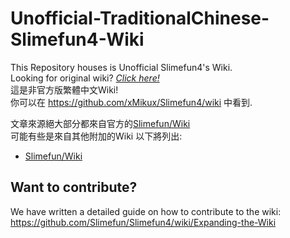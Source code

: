 # Unofficial-TraditionalChinese-Slimefun4-Wiki
This Repository houses is Unofficial Slimefun4's Wiki.<br>
Looking for original wiki? [*Click here!*](https://github.com/Slimefun/Wiki)<br>
這是非官方版繁體中文Wiki!<br>
你可以在 https://github.com/xMikux/Slimefun4/wiki 中看到. <br>

文章來源絕大部分都來自官方的[Slimefun/Wiki](https://github.com/Slimefun/Wiki)<br>
可能有些是來自其他附加的Wiki 以下將列出:
- [Slimefun/Wiki](https://github.com/Slimefun/Wiki)

## Want to contribute?
We have written a detailed guide on how to contribute to the wiki:
https://github.com/Slimefun/Slimefun4/wiki/Expanding-the-Wiki

